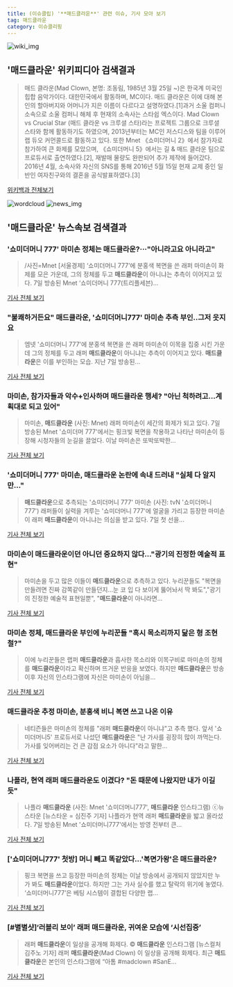 ```yaml
---
title: (이슈클립) '**매드클라운**' 관련 이슈, 기사 모아 보기
tag: 매드클라운
category: 이슈클리핑
---
```

![wiki_img](https://user-images.githubusercontent.com/42597476/44503234-41136a80-a6d0-11e8-9071-6fc6418eafe4.png)
## **'**매드클라운**'** 위키피디아 검색결과
>매드 클라운(Mad Clown, 본명: 조동림, 1985년 3월 25일 ~)은 한국계 미국인 힙합 음악가이다. 대한민국에서 활동하며, MC이다. 매드 클라운은 이에 대해 본인의 할아버지와 어머니가 지은 이름이 다르다고 설명하였다.[1]과거 소울 컴퍼니 소속으로 소울 컴퍼니 해체 후 현재의 소속사는 스타쉽 엑스이다. Mad Clown vs Crucial Star (매드 클라운 vs 크루셜 스타)라는 프로젝트 그룹으로 크루셜 스타와 함께 활동하기도 하였으며, 2013년부터는 MC인 저스디스와 팀을 이루어 랩 듀오 커먼콜드로 활동하고 있다. 또한 Mnet 《쇼미더머니 2》에서 참가자로 참가하여 큰 화제를 모았으며, 《쇼미더머니 5》에서는 길 & 매드 클라운 팀으로 프로듀서로 출연하였다.[2], 재발매 물량도 완판되어 추가 제작에 들어갔다. 2016년 4월, 소속사와 자신의 SNS를 통해 2016년 5월 15일 현재 교제 중인 일반인 여자친구와의 결혼을 공식발표하였다.[3]

<a href="https://ko.wikipedia.org/wiki/매드클라운" target="_blank">위키백과 전체보기</a>

![wordcloud](https://s3.ap-northeast-2.amazonaws.com/lyrics101-wordcloud/2018-09-08-1536379982.png)
![news_img](https://user-images.githubusercontent.com/42597476/44507050-1206f400-a6e4-11e8-8d98-7ffbfebb353f.png)
## **'**매드클라운**'** 뉴스속보 검색결과
### '쇼미더머니 777' 마미손 정체는 **매드클라운**?···"아니라고요 아니라고"

>/사진=Mnet [서울경제] ‘쇼미더머니 777’에 분홍색 복면을 쓴 래퍼 마미손이 화제를 모은 가운데, 그의 정체를 두고 **매드클라운**이 아니냐는 추측이 이어지고 있다. 7일 방송된 Mnet ‘쇼미더머니 777(트리플세븐)...

<a href="http://www.sedaily.com/NewsView/1S4K0BOTWB" target="_blank">기사 전체 보기</a>

### "불쾌하거든요" **매드클라운**, '쇼미더머니777' 마미손 추측 부인..그저 웃지요

>엠넷 '쇼미더머니 777'에 분홍색 복면을 쓴 래퍼 마미손이 이목을 집중 시킨 가운데 그의 정체를 두고 래퍼 **매드클라운**이 아니냐는 추측이 이어지고 있다. **매드클라운**은 이를 부인하는 모습. 지난 7일 방송된...

<a href="http://www.osen.co.kr/article/G1110984932" target="_blank">기사 전체 보기</a>

### 마미손, 참가자들과 악수+인사하며 **매드클라운** 행세? "아닌 척하려고…계획대로 되고 있어"

>마미손, **매드클라운** (사진: Mnet) 래퍼 마미손이 세간의 화제가 되고 있다. 7일 방송된 Mnet '쇼미더머 777'에서는 핑크빛 복면을 착용하고 나타난 마미손이 등장해 시청자들의 눈길을 끌었다. 이날 마미손은 또박또박한...

<a href="http://www.jemin.com/news/articleView.html?idxno=537639" target="_blank">기사 전체 보기</a>

### '쇼미더머니 777' 마미손, **매드클라운** 논란에 속내 드러내 "실체 다 알지만…"

>**매드클라운**으로 추측되는 '쇼미더머니 777' 마미손 (사진: tvN '쇼미더머니 777') 래퍼들이 실력을 겨루는 '쇼미더머니 777'에 얼굴을 가리고 등장한 마미손이 래퍼 **매드클라운**이 아니냐는 의심을 받고 있다. 7일 첫 선을...

<a href="http://www.honam.co.kr/read.php3?aid=1536369184564677215" target="_blank">기사 전체 보기</a>

### 마미손이 **매드클라운**이던 아니던 중요하지 않다..."광기의 진정한 예술적 표현"

>마미손을 두고 많은 이들이 **매드클라운**으로 추측하고 있다. 누리꾼들도 "복면을 만들려면 진짜 감쪽같이 만들던지...눈 코 입 다 보이게 뚫어놔서 딱 봐도","광기의 진정한 예술적 표현일뿐", "**매드클라운**이 아니라면...

<a href="http://www.thebigdata.co.kr/view.php?ud=201809080859004758c2f6b121bc_23" target="_blank">기사 전체 보기</a>

### 마미손 정체, **매드클라운** 부인에 누리꾼들 "혹시 목소리까지 닮은 형 조현철?"

>이에 누리꾼들은 랩퍼 **매드클라운**과 흡사한 목소리와 이목구비로 마미손의 정체를 **매드클라운**이라고 확신하며 뜨거운 반응을 보였다. 하지만 **매드클라운**은 방송 이후 자신의 인스타그램에 자신은 마미손이 아님을...

<a href="http://daily.hankooki.com/lpage/entv/201809/dh20180908063457139020.htm" target="_blank">기사 전체 보기</a>

### **매드클라운** 추정 마미손, 분홍색 비니 복면 쓰고 나온 이유

>네티즌들은 마미손의 정체를 "래퍼 **매드클라운**이 아니냐"고 추측 했다. 앞서 '쇼미더머니5' 프로듀서로 나섰던 **매드클라운**은 "난 가사를 굉장히 많이 까먹는다. 가사를 잊어버리는 건 큰 감점 요소가 아니다"라고 말한...

<a href="http://news20.busan.com/controller/newsController.jsp?newsId=20180908000018" target="_blank">기사 전체 보기</a>

### 나플라, 현역 래퍼 **매드클라운**도 이겼다? "돈 때문에 나왔지만 내가 이길 듯"

>나플라 **매드클라운** (사진: Mnet '쇼미더머니777', **매드클라운** 인스타그램) ⓒ뉴스타운 [뉴스타운 = 심진주 기자] 나플라가 현역 래퍼 **매드클라운**을 밟고 올라섰다. 7일 방송된 Mnet '쇼미더머니777'에서는 방영 전부터 큰...

<a href="http://www.newstown.co.kr/news/articleView.html?idxno=339748" target="_blank">기사 전체 보기</a>

### ['쇼미더머니777' 첫방] 머니 빼고 똑같았다…'복면가왕'은 **매드클라운**?

>핑크 복면을 쓰고 등장한 마미손의 정체는 이날 방송에서 공개되지 않았지만 누가 봐도 **매드클라운**이었다. 하지만 그는 가사 실수를 했고 탈락의 위기에 놓였다. ‘쇼미더머니777’은 베팅 시스템이 결합된 다양한 랩...

<a href="http://stoo.asiae.co.kr/news/naver_view.htm?idxno=2018090722582227187" target="_blank">기사 전체 보기</a>

### [#별별샷]‘러블리 보이’ 래퍼 **매드클라운**, 귀여운 모습에 ‘시선집중’

>래퍼 **매드클라운**이 일상을 공개해 화제다.     © **매드클라운** 인스타그램 [뉴스컬처 김주노 기자] 래퍼 **매드클라운**(Mad Clown) 이 일상을 공개해 화제다. 최근 **매드클라운**은 본인의 인스타그램에 “아톰 #madclown #SanE...

<a href="http://www.newsculture.tv/sub_read.html?uid=141247&section=sc227" target="_blank">기사 전체 보기</a>


